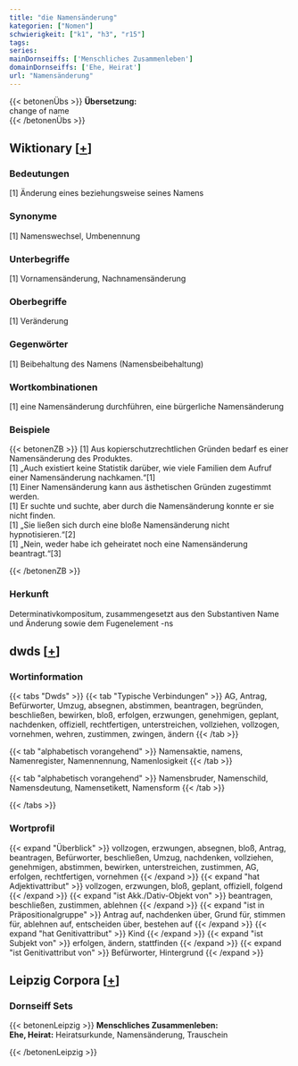 ```yaml
---
title: "die Namensänderung"
kategorien: ["Nomen"]
schwierigkeit: ["k1", "h3", "r15"]
tags:
series:
mainDornseiffs: ['Menschliches Zusammenleben']
domainDornseiffs: ['Ehe, Heirat']
url: "Namensänderung"
---
```


{{< betonenÜbs >}}
**Übersetzung:**  
change of name  
{{< /betonenÜbs >}}

## Wiktionary [[+](https://de.wiktionary.org/wiki/Namensänderung)]

### Bedeutungen
[1] Änderung eines beziehungsweise seines Namens  

### Synonyme
[1] Namenswechsel, Umbenennung  

### Unterbegriffe
[1] Vornamensänderung, Nachnamensänderung  

### Oberbegriffe
[1] Veränderung  

### Gegenwörter
[1] Beibehaltung des Namens (Namensbeibehaltung)  

### Wortkombinationen
[1] eine Namensänderung durchführen, eine bürgerliche Namensänderung  

### Beispiele
{{< betonenZB >}}
[1] Aus kopierschutzrechtlichen Gründen bedarf es einer Namensänderung des Produktes.  
[1] „Auch existiert keine Statistik darüber, wie viele Familien dem Aufruf einer Namensänderung nachkamen.“[1]  
[1] Einer Namensänderung kann aus ästhetischen Gründen zugestimmt werden.  
[1] Er suchte und suchte, aber durch die Namensänderung konnte er sie nicht finden.  
[1] „Sie ließen sich durch eine bloße Namensänderung nicht hypnotisieren.“[2]  
[1] „Nein, weder habe ich geheiratet noch eine Namensänderung beantragt.“[3]  

{{< /betonenZB >}}
### Herkunft
Determinativkompositum, zusammengesetzt aus den Substantiven Name und Änderung sowie dem Fugenelement -ns  



## dwds [[+](https://www.dwds.de/wb/Namensänderung)]

### Wortinformation
{{< tabs "Dwds" >}}
{{< tab "Typische Verbindungen" >}}
AG, Antrag, Befürworter, Umzug, absegnen, abstimmen, beantragen, begründen, beschließen, bewirken, bloß, erfolgen, erzwungen, genehmigen, geplant, nachdenken, offiziell, rechtfertigen, unterstreichen, vollziehen, vollzogen, vornehmen, wehren, zustimmen, zwingen, ändern
{{< /tab >}}

{{< tab "alphabetisch vorangehend" >}}
Namensaktie, namens, Namenregister, Namennennung, Namenlosigkeit
{{< /tab >}}

{{< tab "alphabetisch vorangehend" >}}
Namensbruder, Namenschild, Namensdeutung, Namensetikett, Namensform
{{< /tab >}}

{{< /tabs >}}

### Wortprofil
{{< expand "Überblick" >}} vollzogen, erzwungen, absegnen, bloß, Antrag, beantragen, Befürworter, beschließen, Umzug, nachdenken, vollziehen, genehmigen, abstimmen, bewirken, unterstreichen, zustimmen, AG, erfolgen, rechtfertigen, vornehmen {{< /expand >}}
{{< expand "hat Adjektivattribut" >}} vollzogen, erzwungen, bloß, geplant, offiziell, folgend {{< /expand >}}
{{< expand "ist Akk./Dativ-Objekt von" >}} beantragen, beschließen, zustimmen, ablehnen {{< /expand >}}
{{< expand "ist in Präpositionalgruppe" >}} Antrag auf, nachdenken über, Grund für, stimmen für, ablehnen auf, entscheiden über, bestehen auf {{< /expand >}}
{{< expand "hat Genitivattribut" >}} Kind {{< /expand >}}
{{< expand "ist Subjekt von" >}} erfolgen, ändern, stattfinden {{< /expand >}}
{{< expand "ist Genitivattribut von" >}} Befürworter, Hintergrund {{< /expand >}}

## Leipzig Corpora [[+](https://corpora.uni-leipzig.de/en/res?word=Namensänderung&corpusId=deu_newscrawl-public_2018)]

### Dornseiff Sets
{{< betonenLeipzig >}}
**Menschliches Zusammenleben:**  
**Ehe, Heirat:** Heiratsurkunde, Namensänderung, Trauschein  

{{< /betonenLeipzig >}}
